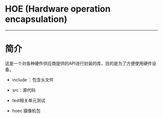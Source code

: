 # HOE  (Hardware operation encapsulation)

--------

# 简介

这是一个对各种硬件供应商提供的API进行封装的库，目的是为了方便使用硬件设备。

- include ：包含头文件
- src：源代码
- test相关单元测试

- hoec 摄像机包





